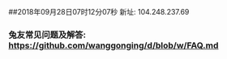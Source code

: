 ##2018年09月28日07时12分07秒 新址: 104.248.237.69
### 兔友常见问题及解答: https://github.com/wanggonging/d/blob/w/FAQ.md
